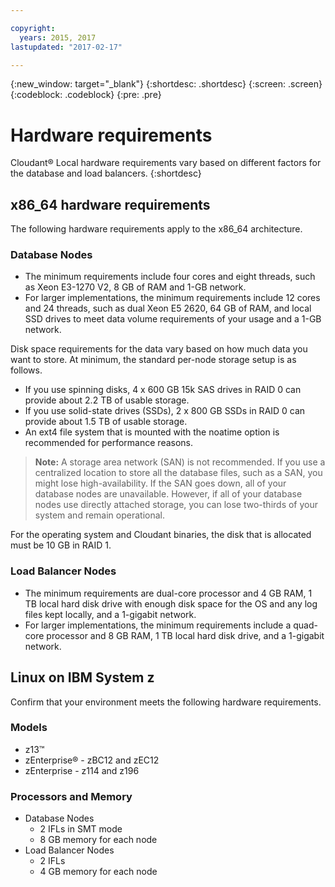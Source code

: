 ```yaml
---

copyright:
  years: 2015, 2017
lastupdated: "2017-02-17"

---
```


{:new_window: target="_blank"}
{:shortdesc: .shortdesc}
{:screen: .screen}
{:codeblock: .codeblock}
{:pre: .pre}

# Hardware requirements

Cloudant&reg; Local hardware requirements vary based on different
factors for the database and load balancers.
{:shortdesc}

## x86_64 hardware requirements

The following hardware requirements apply to the x86_64
architecture.

### Database Nodes

*  The minimum requirements include four cores and eight threads,
   such as Xeon E3-1270 V2, 8 GB of RAM and 1-GB network.
*  For larger implementations, the minimum requirements include
   12 cores and 24 threads, such as dual Xeon E5 2620, 64 GB of
   RAM, and local SSD drives to meet data volume requirements of
   your usage and a 1-GB network.

Disk space requirements for the data vary based on how much data
you want to store. At minimum, the standard per-node storage
setup is as follows.

*  If you use spinning disks, 4 x 600 GB 15k SAS drives in RAID 0
   can provide about 2.2 TB of usable storage.
*  If you use solid-state drives (SSDs), 2 x 800 GB SSDs in RAID
   0 can provide about 1.5 TB of usable storage.
*  An ext4 file system that is mounted with the noatime option is
   recommended for performance reasons.

>   **Note:** A storage area network (SAN) is not recommended. If you use
    a centralized location to store all the database files, such as a
    SAN, you might lose high-availability. If the SAN goes down, all
    of your database nodes are unavailable. However, if all of your
    database nodes use directly attached storage, you can lose
    two-thirds of your system and remain operational.

For the operating system and Cloudant binaries, the disk that is
allocated must be 10 GB in RAID 1.

### Load Balancer Nodes

*  The minimum requirements are dual-core processor and 4 GB RAM,
   1 TB local hard disk drive with enough disk space for the OS
   and any log files kept locally,
   and a 1-gigabit network.
*  For larger implementations, the minimum requirements include a
   quad-core processor and 8 GB RAM, 1 TB local hard disk drive,
   and a 1-gigabit network.

## Linux on IBM System z

Confirm that your environment meets the following hardware
requirements.

### Models

*  z13&trade;
*  zEnterprise&reg; - zBC12 and zEC12
*  zEnterprise - z114 and z196

### Processors and Memory

*  Database Nodes
   *  2 IFLs in SMT mode
   *  8 GB memory for each node
*  Load Balancer Nodes
   *  2 IFLs
   *  4 GB memory for each node
